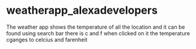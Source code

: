 # weatherapp_alexadevelopers

The weather app shows the temperature of all the location and it can be found using search bar 
there is c and f when clicked on it the temperature cganges to celcius and farenheit
